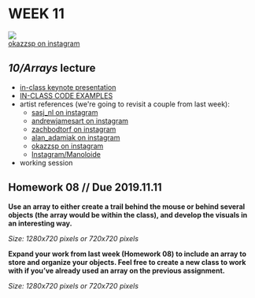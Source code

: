 # WEEK 11 

![](https://scontent-lax3-2.cdninstagram.com/vp/941530646713fdd10a6764b2b069853e/5E10657C/t51.2885-15/e35/s1080x1080/69130802_385592605672276_6036940169124062007_n.jpg?_nc_ht=scontent-lax3-2.cdninstagram.com&ig_cache_key=MjEyMTc5OTQyNzQ4OTIyOTU4Nw%3D%3D.2)  
[okazzsp on instagram](https://www.instagram.com/okazzsp/?hl=en)  

## _10/Arrays_ lecture  
- [in-class keynote presentation](https://github.com/johnbcarpenter/USC_IML288/blob/master/PDF/20181029_ARRAYS.pdf)  
- [IN-CLASS CODE EXAMPLES](https://github.com/johnbcarpenter/USC_IML288/tree/master/CODE/WEEK10)  
- artist references (we're going to revisit a couple from last week):  
  - [sasj_nl on instagram](https://www.instagram.com/p/B1R4JW9nbIa/)  
  - [andrewjamesart on instagram](https://www.instagram.com/p/B3GY8D3HGLQ/)  
  - [zachbodtorf on instagram](https://www.instagram.com/p/BtELnTZhLk5/)  
  - [alan_adamiak on instagram](https://www.instagram.com/p/BwIIbAXnwz_/)   
  - [okazzsp on instagram](https://www.instagram.com/p/B18TmcIH0i8/)  
  - [Instagram/Manoloide](https://www.instagram.com/Manoloide)  
- working session  

## Homework 08 // Due 2019.11.11  
**Use an array to either create a trail behind the mouse or behind several objects (the array would be within the class), and develop the visuals in an interesting way.**    
    
_Size: 1280x720 pixels or 720x720 pixels_  

**Expand your work from last week (Homework 08) to include an array to store and organize your objects.  Feel free to create a new class to work with if you’ve already used an array on the previous assignment.**    
    
_Size: 1280x720 pixels or 720x720 pixels_  
    
